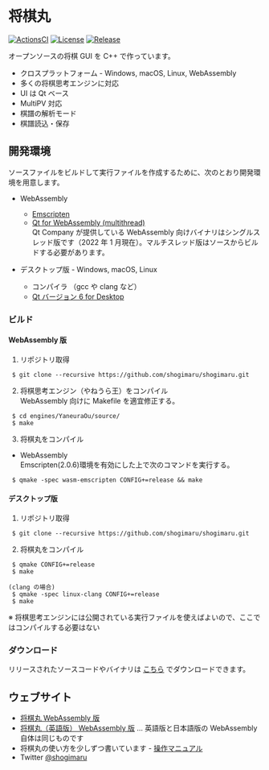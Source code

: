 # 将棋丸

[![ActionsCI](https://github.com/shogimaru/shogimaru/actions/workflows/actions.yml/badge.svg)](https://github.com/shogimaru/shogimaru/actions/workflows/actions.yml)
[![License](https://img.shields.io/badge/license-MIT-blue)](https://opensource.org/licenses/MIT)
[![Release](https://img.shields.io/github/v/release/shogimaru/shogimaru.svg)](https://github.com/shogimaru/shogimaru/releases)

オープンソースの将棋 GUI を C++ で作っています。

- クロスプラットフォーム - Windows, macOS, Linux, WebAssembly
- 多くの将棋思考エンジンに対応
- UI は Qt ベース
- MultiPV 対応
- 棋譜の解析モード
- 棋譜読込・保存

## 開発環境

ソースファイルをビルドして実行ファイルを作成するために、次のとおり開発環境を用意します。

- WebAssembly

  - [Emscripten](https://emscripten.org/)
  - [Qt for WebAssembly (multithread)](https://www.qt.io/)  
    Qt Company が提供している WebAssembly 向けバイナリはシングルスレッド版です（2022 年 1 月現在）。マルチスレッド版はソースからビルドする必要があります。

- デスクトップ版 - Windows, macOS, Linux
  - コンパイラ （gcc や clang など）
  - [Qt バージョン 6 for Desktop](https://www.qt.io/)

### ビルド

#### WebAssembly 版

1. リポジトリ取得

```
 $ git clone --recursive https://github.com/shogimaru/shogimaru.git
```

2. 将棋思考エンジン（やねうら王）をコンパイル  
   WebAssembly 向けに Makefile を適宜修正する。

```
 $ cd engines/YaneuraOu/source/
 $ make
```

3. 将棋丸をコンパイル

- WebAssembly  
  Emscripten(2.0.6)環境を有効にした上で次のコマンドを実行する。

```
 $ qmake -spec wasm-emscripten CONFIG+=release && make
```

#### デスクトップ版

1. リポジトリ取得

```
 $ git clone --recursive https://github.com/shogimaru/shogimaru.git
```

2. 将棋丸をコンパイル

```
 $ qmake CONFIG+=release
 $ make

(clang の場合)
 $ qmake -spec linux-clang CONFIG+=release
 $ make
```

※ 将棋思考エンジンには公開されている実行ファイルを使えばよいので、ここではコンパイルする必要はない

### ダウンロード

リリースされたソースコードやバイナリは [こちら](https://github.com/shogimaru/shogimaru/releases) でダウンロードできます。

## ウェブサイト

- [将棋丸 WebAssembly 版](https://shogimaru.com)
- [将棋丸（英語版） WebAssembly 版](https://shogimaru.com/index.en.html) ... 英語版と日本語版の WebAssembly 自体は同じものです
- 将棋丸の使い方を少しずつ書いています - [操作マニュアル](https://shogimaru.github.io/shogimaru)
- Twitter [@shogimaru](https://twitter.com/shogimaru)
